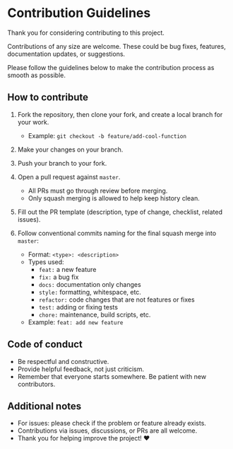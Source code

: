 # Contribution Guidelines

Thank you for considering contributing to this project.

Contributions of any size are welcome. These could be bug fixes, features, documentation updates, or suggestions.

Please follow the guidelines below to make the contribution process as smooth as possible.

## How to contribute

1. Fork the repository, then clone your fork, and create a local branch for your work.
   - Example: `git checkout -b feature/add-cool-function`

2. Make your changes on your branch.

3. Push your branch to your fork.

4. Open a pull request against `master`.
   - All PRs must go through review before merging.
   - Only squash merging is allowed to help keep history clean.

5. Fill out the PR template (description, type of change, checklist, related issues).

6. Follow conventional commits naming for the final squash merge into `master`:
   - Format: `<type>: <description>`
   - Types used:
     - `feat:` a new feature
     - `fix:` a bug fix
     - `docs:` documentation only changes
     - `style:` formatting, whitespace, etc.
     - `refactor:` code changes that are not features or fixes
     - `test:` adding or fixing tests
     - `chore:` maintenance, build scripts, etc.
   - Example: `feat: add new feature`


## Code of conduct

- Be respectful and constructive.
- Provide helpful feedback, not just criticism.
- Remember that everyone starts somewhere. Be patient with new contributors.

## Additional notes

- For issues: please check if the problem or feature already exists.
- Contributions via issues, discussions, or PRs are all welcome.
- Thank you for helping improve the project! ❤️
